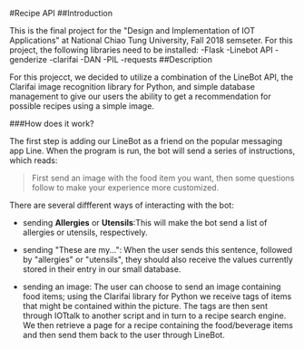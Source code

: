 #Recipe API
##Introduction

This is the final project for the "Design and Implementation of IOT Applications" at 
National Chiao Tung University, Fall 2018 semseter.
For this project, the following libraries need to be installed:
-Flask
-Linebot API
-genderize
-clarifai
-DAN
-PIL
-requests
##Description

For this projecct, we decided to utilize a combination of the LineBot API, the Clarifai image
recognition library for Python, and simple database management to give our users the ability 
to get a recommendation for possible recipes using a simple image.

###How does it work?

The first step is adding our LineBot as a friend on the popular messaging app Line. When the program is run,
the bot will send a series of instructions, which reads:

> First send an image with the food item you want, then some questions follow to make your experience more
> customized.

There are several diffferent ways of interacting with the bot:

* sending **Allergies** or **Utensils**:This will make the bot send a list of allergies or utensils,
respectively.

* sending "These are my...": When the user sends this sentence, followed by "allergies" or "utensils", they
should also receive the values currently stored in their entry in our small database. 

* sending an image: The user can choose to send an image containing food items; using the Clarifai
library for Python we receive tags of items that might be contained within the picture. The tags are
then sent through IOTtalk to another script  and in turn to a recipe search engine. We then retrieve 
a page for a recipe containing the food/beverage items and then send them back to the user through 
LineBot.   
